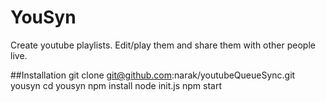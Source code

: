 YouSyn
================

Create youtube playlists. Edit/play them and share them with other people live.

##Installation
git clone git@github.com:narak/youtubeQueueSync.git yousyn
cd yousyn
npm install
node init.js
npm start